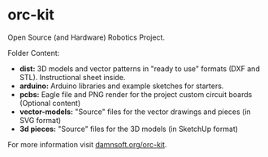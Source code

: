 # orc-kit
Open Source (and Hardware) Robotics Project.

Folder Content:
<ul>
<li><b>dist:</b> 3D models and vector patterns in "ready to use" formats (DXF and STL). Instructional sheet inside.</li>
<li><b>arduino:</b> Arduino libraries and example sketches for starters.</li>
<li><b>pcbs:</b> Eagle file and PNG render for the project custom circuit boards (Optional content)</li>
<li><b>vector-models:</b> "Source" files for the vector drawings and pieces (in SVG format)</li>
<li><b>3d pieces:</b> "Source" files for the 3D models (in SketchUp format)</li>
</ul>

For more information visit <a href="http://damnsoft.org/orc-kit">damnsoft.org/orc-kit</a>.

